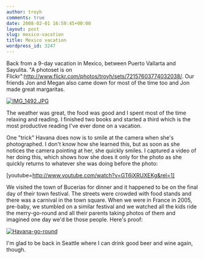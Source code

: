 ```yaml
---
author: troyh
comments: true
date: 2008-02-01 16:59:45+00:00
layout: post
slug: mexico-vacation
title: Mexico vacation
wordpress_id: 3247
---
```


Back from a 9-day vacation in Mexico, between Puerto Vallarta and Sayulita. "A photoset is on Flickr":http://www.flickr.com/photos/troyh/sets/72157603774032038/. Our friends Jon and Megan also came down for most of the time too and Jon made great margaritas.

[![IMG_1492.JPG](http://farm3.static.flickr.com/2250/2225520109_3201bf6d10.jpg)](http://www.flickr.com/photos/troyh/2225520109/)

The weather was great, the food was good and I spent most of the time relaxing and reading. I finished two books and started a third which is the most productive reading I've ever done on a vacation.

One "trick" Havana does now is to smile at the camera when she's photographed. I don't know how she learned this, but as soon as she notices the camera pointing at her, she quickly smiles. I captured a video of her doing this, which shows how she does it only for the photo as she quickly returns to whatever she was doing before the photo:

[youtube=http://www.youtube.com/watch?v=GT6jXRUXEKg&rel=1]

We visited the town of Bucerias for dinner and it happened to be on the final day of their town festival. The streets were crowded with food stands and there was a carnival in the town square. When we were in France in 2005, pre-baby, we stumbled on a similar festival and we watched all the kids ride the merry-go-round and all their parents taking photos of them and imagined one day we'd be those people. Here's proof:

[![Havana-go-round](http://farm3.static.flickr.com/2044/2218442179_4b8faafef6.jpg)](http://www.flickr.com/photos/troyh/2218442179/)

I'm glad to be back in Seattle where I can drink good beer and wine again, though.
